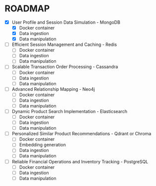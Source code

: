 # ROADMAP

- [x] User Profile and Session Data Simulation - MongoDB
  - [x] Docker container
  - [x] Data ingestion
  - [x] Data manipulation

- [ ] Efficient Session Management and Caching - Redis
  - [ ] Docker container
  - [ ] Data ingestion
  - [ ] Data manipulation

- [ ] Scalable Transaction Order Processing - Cassandra
  - [ ] Docker container
  - [ ] Data ingestion
  - [ ] Data manipulation

- [ ] Advanced Relationship Mapping - Neo4j
  - [ ] Docker container
  - [ ] Data ingestion
  - [ ] Data manipulation

- [ ] Dynamic Product Search Implementation - Elasticsearch
  - [ ] Docker container
  - [ ] Data ingestion
  - [ ] Data manipulation

- [ ] Personalized Similar Product Recommendations - Qdrant or Chroma
  - [ ] Docker container
  - [ ] Embedding generation
  - [ ] Data ingestion
  - [ ] Data manipulation

- [ ] Reliable Financial Operations and Inventory Tracking - PostgreSQL
  - [ ] Docker container
  - [ ] Data ingestion
  - [ ] Data manipulation
